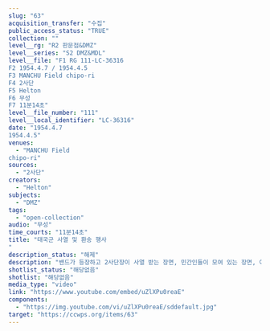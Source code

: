 ```yaml
---
slug: "63"
acquisition_transfer: "수집"
public_access_status: "TRUE"
collection: ""
level__rg: "R2 판문점&DMZ"
level__series: "S2 DMZ&MDL"
level__file: "F1 RG 111-LC-36316
F2 1954.4.7 / 1954.4.5
F3 MANCHU Field chipo-ri
F4 2사단
F5 Helton
F6 무성 
F7 11분14초"
level__file_number: "111"
level__local_identifier: "LC-36316"
date: "1954.4.7
1954.4.5"
venues: 
  - "MANCHU Field
chipo-ri"
sources: 
  - "2사단"
creators: 
  - "Helton"
subjects: 
  - "DMZ"
tags: 
  - "open-collection"
audio: "무성"
time_courts: "11분14초"
title: "태국군 사열 및 환송 행사
"
description_status: "해제"
description: "밴드가 등장하고 2사단장이 사열 받는 장면, 민간인들이 모여 있는 장면, 아이들이 2사단장에게 꽃다발 전달하는 장면"
shotlist_status: "해당없음"
shotlist: "해당없음"
media_type: "video"
link: "https://www.youtube.com/embed/uZlXPu0reaE"
components: 
  - "https://img.youtube.com/vi/uZlXPu0reaE/sddefault.jpg"
target: "https://ccwps.org/items/63"
---
```


